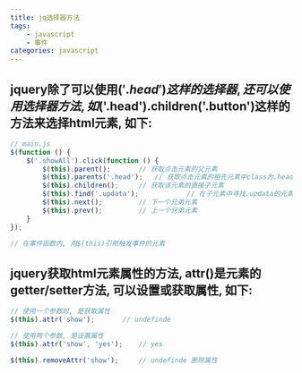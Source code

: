 ```yaml
---
title: jq选择器方法
tags: 
    - javascript
    - 事件
categories: javascript
---
```


## jquery除了可以使用$('.head')这样的选择器, 还可以使用选择器方法, 如$('.head').children('.button')这样的方法来选择html元素, 如下:
<!-- more -->

```javascript
// main.js
$(function () {
	$('.showAll').click(function () {
		$(this).parent();		// 获取点击元素的父元素
		$(this).parents('.head');	// 获取点击元素的祖先元素中class为.head的元素
		$(this).children();		// 获取该元素的直接子元素
		$(this).find('.updata');			// 在子元素中寻找.updata的元素
		$(this).next();			// 下一个兄弟元素
		$(this).prev();			// 上一个兄弟元素
	}
});

// 在事件函数内, 用$(this)引用触发事件的元素
```

## jquery获取html元素属性的方法, attr()是元素的getter/setter方法, 可以设置或获取属性, 如下:
```javascript
// 使用一个参数时, 是获取属性
$(this).attr('show');		// undefinde

// 使用两个参数, 是设置属性
$(this).attr('show', 'yes');	// yes

$(this).removeAttr('show');		// undefinde 删除属性
```
